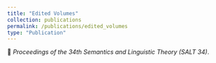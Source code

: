 ```yaml
---
title: "Edited Volumes"
collection: publications
permalink: /publications/edited_volumes
type: "Publication"
---
```


:scroll: *Proceedings of the 34th Semantics and Linguistic Theory (SALT 34)*. <br>
